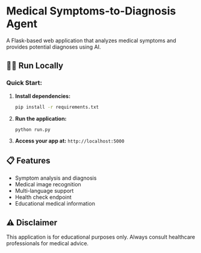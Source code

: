 # Medical Symptoms-to-Diagnosis Agent

A Flask-based web application that analyzes medical symptoms and provides potential diagnoses using AI.

## 🏃‍♂️ Run Locally

### Quick Start:

1. **Install dependencies:**
   ```bash
   pip install -r requirements.txt
   ```

2. **Run the application:**
   ```bash
   python run.py
   ```

3. **Access your app at:** `http://localhost:5000`

## 📋 Features

- Symptom analysis and diagnosis
- Medical image recognition
- Multi-language support
- Health check endpoint
- Educational medical information

## ⚠️ Disclaimer

This application is for educational purposes only. Always consult healthcare professionals for medical advice. 
